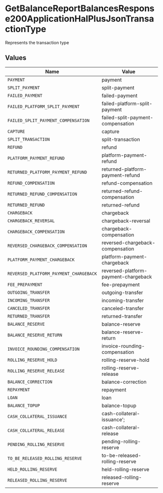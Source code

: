 # GetBalanceReportBalancesResponse200ApplicationHalPlusJsonTransactionType

Represents the transaction type


## Values

| Name                                   | Value                                  |
| -------------------------------------- | -------------------------------------- |
| `PAYMENT`                              | payment                                |
| `SPLIT_PAYMENT`                        | split-payment                          |
| `FAILED_PAYMENT`                       | failed-payment                         |
| `FAILED_PLATFORM_SPLIT_PAYMENT`        | failed-platform-split-payment          |
| `FAILED_SPLIT_PAYMENT_COMPENSATION`    | failed-split-payment-compensation      |
| `CAPTURE`                              | capture                                |
| `SPLIT_TRANSACTION`                    | split-transaction                      |
| `REFUND`                               | refund                                 |
| `PLATFORM_PAYMENT_REFUND`              | platform-payment-refund                |
| `RETURNED_PLATFORM_PAYMENT_REFUND`     | returned-platform-payment-refund       |
| `REFUND_COMPENSATION`                  | refund-compensation                    |
| `RETURNED_REFUND_COMPENSATION`         | returned-refund-compensation           |
| `RETURNED_REFUND`                      | returned-refund                        |
| `CHARGEBACK`                           | chargeback                             |
| `CHARGEBACK_REVERSAL`                  | chargeback-reversal                    |
| `CHARGEBACK_COMPENSATION`              | chargeback-compensation                |
| `REVERSED_CHARGEBACK_COMPENSATION`     | reversed-chargeback-compensation       |
| `PLATFORM_PAYMENT_CHARGEBACK`          | platform-payment-chargeback            |
| `REVERSED_PLATFORM_PAYMENT_CHARGEBACK` | reversed-platform-payment-chargeback   |
| `FEE_PREPAYMENT`                       | fee-prepayment                         |
| `OUTGOING_TRANSFER`                    | outgoing-transfer                      |
| `INCOMING_TRANSFER`                    | incoming-transfer                      |
| `CANCELED_TRANSFER`                    | canceled-transfer                      |
| `RETURNED_TRANSFER`                    | returned-transfer                      |
| `BALANCE_RESERVE`                      | balance-reserve                        |
| `BALANCE_RESERVE_RETURN`               | balance-reserve-return                 |
| `INVOICE_ROUNDING_COMPENSATION`        | invoice-rounding-compensation          |
| `ROLLING_RESERVE_HOLD`                 | rolling-reserve-hold                   |
| `ROLLING_RESERVE_RELEASE`              | rolling-reserve-release                |
| `BALANCE_CORRECTION`                   | balance-correction                     |
| `REPAYMENT`                            | repayment                              |
| `LOAN`                                 | loan                                   |
| `BALANCE_TOPUP`                        | balance-topup                          |
| `CASH_COLLATERAL_ISSUANCE`             | cash-collateral-issuance';             |
| `CASH_COLLATERAL_RELEASE`              | cash-collateral-release                |
| `PENDING_ROLLING_RESERVE`              | pending-rolling-reserve                |
| `TO_BE_RELEASED_ROLLING_RESERVE`       | to-be-released-rolling-reserve         |
| `HELD_ROLLING_RESERVE`                 | held-rolling-reserve                   |
| `RELEASED_ROLLING_RESERVE`             | released-rolling-reserve               |